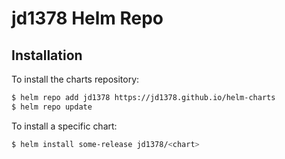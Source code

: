 jd1378 Helm Repo
====================

## Installation

To install the charts repository:

```bash
$ helm repo add jd1378 https://jd1378.github.io/helm-charts
$ helm repo update
```

To install a specific chart:

```bash
$ helm install some-release jd1378/<chart>
```
